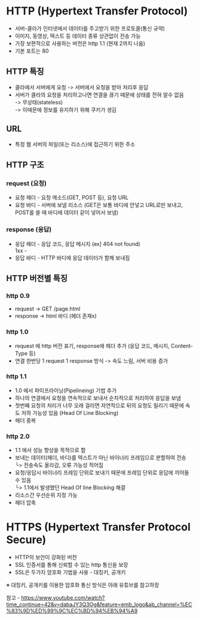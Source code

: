 # HTTP (Hypertext Transfer Protocol)

- 서버-클라가 인터넷에서 데이터를 주고받기 위한 프로토콜(통신 규약)
- 이미지, 동영상, 텍스트 등 데이터 종류 상관없이 전송 가능
- 가장 보편적으로 사용하는 버전은 http 1.1 (현재 2까지 나옴)
- 기본 포트는 80

## HTTP 특징
- 클라에서 서버에게 요청 -> 서버에서 요청을 받아 처리후 응답
- 서버가 클라의 요청을 처리하고나면 연결을 끊기 때문에 상태를 전혀 알수 없음  
-> 무상태(stateless)  
-> 이때문에 정보를 유지하기 위해 쿠키가 생김

## URL
- 특정 웹 서버의 파일(또는 리소스)에 접근하기 위한 주소

## HTTP 구조
### request (요청)
- 요청 헤더 - 요청 메소드(GET, POST 등), 요청 URL
- 요청 바디 - 서버에 보낼 리소스 (GET은 보통 바디에 안넣고 URL로만 보내고, POST를 쓸 때 바디에 데이터 같이 넣어서 보냄)
### response (응답)
- 응답 헤더 - 응답 코드, 응답 메시지 (ex] 404 not found)  
1xx - 
- 응답 바디 - HTTP 바디에 응답 데이터가 함께 보내짐

## HTTP 버전별 특징
### http 0.9  
- request -> GET /page.html  
- response -> html 바디 (헤더 존재x)

### http 1.0  
- request 에 http 버전 표기, response에 헤더 추가 (응답 코드, 메시지, Content-Type 등)  
- 연결 한번당 1 request 1 response 방식 -> 속도 느림, 서버 비용 증가

### http 1.1  
- 1.0 에서 파이프라이닝(Pipelineing) 기법 추가  
- 하나의 연결에서 요청을 연속적으로 보내서 순차적으로 처리하여 응답을 보냄  
- 첫번째 요청의 처리가 너무 오래 걸리면 자연적으로 뒤의 요청도 밀리기 때문에 속도 저하 가능성 있음 (Head Of Line Blocking)
- 헤더 중복

### http 2.0  
- 1.1 에서 성능 향상을 목적으로 함  
- 보내는 데이터(헤더, 바디)를 텍스트가 아닌 바이너리 프레임으로 분할하여 전송  
└> 전송속도 올라감, 오류 가능성 적어짐  
- 요청/응답시 바이너리 프레임 단위로 보내기 때문에 프레임 단위로 응답에 끼어들 수 있음  
└> 1.1에서 발생했던 Head Of line Blocking 해결  
- 리소스간 우선순위 지정 가능  
- 헤더 압축  



# HTTPS (Hypertext Transfer Protocol Secure)
- HTTP의 보안이 강화된 버전
- SSL 인증서를 통해 신뢰할 수 있는 http 통신을 보장
- SSL은 두가지 암호화 기법을 사용 - 대칭키, 공개키  

※ 대칭키, 공개키를 이용한 암호화 통신 방식은 아래 유튜브를 참고하장

참고 - https://www.youtube.com/watch?time_continue=42&v=dabaJY3Q3Og&feature=emb_logo&ab_channel=%EC%83%9D%ED%99%9C%EC%BD%94%EB%94%A9




